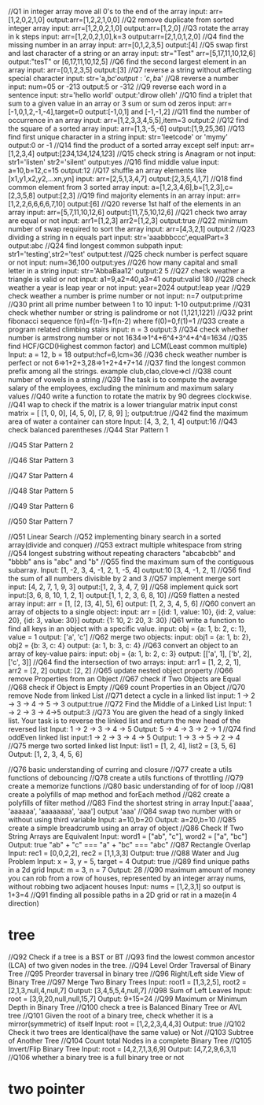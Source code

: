 //Q1 in integer array move all 0's to the end of the array
input: arr=[1,2,0,2,1,0]
output:arr=[1,2,2,1,0,0]
//Q2 remove duplicate from sorted integer array
input: arr=[1,2,0,2,1,0]
output:arr=[1,2,0]
//Q3 rotate the array in k steps
input: arr=[1,2,0,2,1,0],k=3
output:arr=[2,1,0,1,2,0]
//Q4 find the missing number in an array
input: arr=[0,1,2,3,5]
output:[4]
//Q5 swap first and last character of a string or an array
input: str="Test" arr=[5,17,11,10,12,6]
output:"tesT" or [6,17,11,10,12,5]
//Q6 find the second largest element in an array
input: arr=[0,1,2,3,5]
output:[3]
//Q7 reverse a string without affecting special character
input: str='a,b$c'
output:'c,b$a'
//Q8 reverse a number
input: num=05 or -213
output:5 or -312
//Q9 reverse each word in a sentence
input: str='hello world'
output:'dlrow olleh'
//Q10 find a triplet that sum to a given value in an array or 3 sum or sum od zeros
input: arr=[-1,0,1,2,-1,-4],target=0
output:[-1,0,1] and [-1,-1,2]
//Q11 find the number of occurrence in an array
input: arr=[1,2,3,3,4,5,5],item=3
output:2
//Q12 find the square of a sorted array
input: arr=[1,3,-5,-6]
output:[1,9,25,36]
//Q13 find first unique character in a string
input: str='leetcode' or 'mymy'
output:0 or -1
//Q14 find the product of a sorted array except self
input: arr=[1,2,3,4]
output:[2*3*4,1*3*4,1*2*4,1*2*3]
//Q15 check string is Anagram or not
input: str1='listen' str2='silent'
output:yes
//Q16 find middle value
input: a=10,b=12,c=15
output:12
//Q17 shuffle an array elements like [x1,y1,x2,y2,...xn,yn]
input: arr=[2,5,1,3,4,7]
output:[2,3,5,4,1,7]
//Q18 find common element from 3 sorted array
input: a=[1,2,3,4,6],b=[1,2,3],c=[2,3,5,8]
output:[2,3]
//Q19 find majority elements in an array
input: arr=[1,2,2,6,6,6,6,7,10]
output:[6]
//Q20 reverse 1st half of the elements in an array
input: arr=[5,7,11,10,12,6]
output:[11,7,5,10,12,6]
//Q21 check two array are equal or not
input: arr1=[1,2,3] arr2=[1,2,3]
output:true
//Q22 minimum number of swap required to sort the array
input: arr=[4,3,2,1]
output:2
//Q23 dividing a string in n equals part
input: str='aaabbbccc',equalPart=3
output:abc
//Q24 find longest common subpath
input: str1='testing',str2='test'
output:test
//Q25 check number is perfect square or not
input: num=36,100
output:yes
//Q26 how many capital and small letter in a string
input: str='AbbaBaa12'
output:2 5
//Q27 check weather a triangle is valid or not
input: a1=9,a2=40,a3=41
output:valid 180
//Q28 check weather a year is leap year or not
input: year=2024
output:leap year
//Q29 check weather a number is prime number or not
input: n=7
output:prime
//Q30 print all prime number between 1 to 10
input: 1-10
output:prime
//Q31 check whether number or string is palindrome or not (1,121,1221)
//Q32 print fibonacci sequence f(n)=f(n-1)+f(n-2) where f(0)=0,f(1)=1
//Q33 create a program related climbing stairs
input: n = 3 output:3
//Q34 check whether number is armstrong number or not
1634=>1^4+6^4+3^4+4^4=1634
//Q35 find HCF/GCD(Highest common factor) and LCM(Least common multiple)
Input: a = 12, b = 18 output:hcf=6,lcm=36
//Q36 check weather number is perfect or not
6=>1+2+3,28=>1+2+4+7+14
//Q37 find the longest common prefix among all the strings.
example club,clao,clove=>cl
//Q38 count number of vowels in a string
//Q39 The task is to compute the average salary of the employees, excluding the minimum and maximum salary values
//Q40 write a function to rotate the matrix by 90 degrees clockwise.
//Q41 wap to check if the matrix is a lower triangular matrix
input const matrix = [
[1, 0, 0],
[4, 5, 0],
[7, 8, 9]
];
output:true
//Q42 find the maximum area of water a container can store
Input: [4, 3, 2, 1, 4]
output:16
//Q43 check balanced parentheses
//Q44 Star Pattern 1

<!-- *
     ***
     ***** -->

//Q45 Star Pattern 2

<!-- *****
     *   *
     *   *
     *   *
     ***** -->

//Q46 Star Pattern 3

<!-- 4
     43
     432
     4321 -->

//Q47 Star Pattern 4

<!-- 1
    123
   12345 -->

//Q48 Star Pattern 5

<!-- *****
      ***
       * -->

//Q49 Star Pattern 6

<!--   *
      **
     ***
      **
       *-->

//Q50 Star Pattern 7

<!-- 1   1
     12 22
     12333 -->

//Q51 Linear Search
//Q52 implementing binary search in a sorted array(divide and conquer)
//Q53 extract multiple whitespace from string
//Q54 longest substring without repeating characters
"abcabcbb" and "bbbb" ans is "abc" and "b"
//Q55 find the maximum sum of the contiguous subarray.
Input: [1, -2, 3, 4, -1, 2, 1, -5, 4]
output:10 [3, 4, -1, 2, 1]
//Q56 find the sum of all numbers divisible by 2 and 3
//Q57 implement merge sort
input: [4, 2, 7, 1, 9, 3] output:[1, 2, 3, 4, 7, 9]
//Q58 implement quick sort
input:[3, 6, 8, 10, 1, 2, 1] output:[1, 1, 2, 3, 6, 8, 10]
//Q59 flatten a nested array
input: arr = [1, [2, [3, 4], 5], 6] output: [1, 2, 3, 4, 5, 6]
//Q60 convert an array of objects to a single object:
input: arr = [{id: 1, value: 10}, {id: 2, value: 20}, {id: 3, value: 30}]
output: {1: 10, 2: 20, 3: 30}
/Q61 write a function to find all keys in an object with a specific value.
input: obj = {a: 1, b: 2, c: 1}, value = 1
output: ['a', 'c']
//Q62 merge two objects:
input: obj1 = {a: 1, b: 2}, obj2 = {b: 3, c: 4}
output: {a: 1, b: 3, c: 4}
//Q63 convert an object to an array of key-value pairs:
input: obj = {a: 1, b: 2, c: 3} output: [['a', 1], ['b', 2], ['c', 3]]
//Q64 find the intersection of two arrays:
input: arr1 = [1, 2, 2, 1], arr2 = [2, 2] output: [2, 2]
//Q65 update nested object property
//Q66 remove Properties from an Object
//Q67 check if Two Objects are Equal
//Q68 check if Object is Empty
//Q69 count Properties in an Object
//Q70 remove Node from linked List
//Q71 detect a cycle in a linked list
input: 1 -> 2 -> 3 -> 4 -> 5 -> 3
output:true
//Q72 Find the Middle of a Linked List
Input: 1 -> 2 -> 3 -> 4->5
output:3
//Q73 You are given the head of a singly linked list. Your task is to reverse the linked list and return the new head of the reversed list
Input: 1 -> 2 -> 3 -> 4 -> 5
Output: 5 -> 4 -> 3 -> 2 -> 1
//Q74 find oddEven linked list
input:1 -> 2 -> 3 -> 4 -> 5
Output: 1 -> 3 -> 5 -> 2 -> 4
//Q75 merge two sorted linked list
Input: list1 = [1, 2, 4], list2 = [3, 5, 6]
Output: [1, 2, 3, 4, 5, 6]

//Q76 basic understanding of curring and closure
//Q77 create a utils functions of debouncing
//Q78 create a utils functions of throttling
//Q79 create a memorize functions
//Q80 basic understanding of for of loop
//Q81 create a polyfills of map method and forEach method
//Q82 create a polyfills of filter method
//Q83 Find the shortest string in array
Input:['aaaa', 'aaaaaa', 'aaaaaaaa', 'aaa'] output 'aaa'
//Q84 swap two number with or without using third variable
Input: a=10,b=20 Output: a=20,b=10
//Q85 create a simple breadcrumb using an array of object
//Q86 Check If Two String Arrays are Equivalent Input: word1 = ["ab", "c"], word2 = ["a", "bc"] Output: true "ab" + "c" === "a" + "bc" === "abc"
//Q87 Rectangle Overlap
Input: rec1 = [0,0,2,2], rec2 = [1,1,3,3] Output: true
//Q88 Water and Jug Problem
Input: x = 3, y = 5, target = 4 Output: true
//Q89 find unique paths in a 2d grid
Input: m = 3, n = 7 Output: 28
//Q90 maximum amount of money you can rob from a row of houses, represented by an integer array nums, without robbing two adjacent houses
Input: nums = [1,2,3,1] so output is 1+3=4
//Q91 finding all possible paths in a 2D grid or rat in a maze(in 4 direction)

# tree

//Q92 Check if a tree is a BST or BT
//Q93 find the lowest common ancestor (LCA) of two given nodes in the tree.
//Q94 Level Order Traversal of Binary Tree
//Q95 Preorder traversal in binary tree
//Q96 Right/Left side View of Binary Tree
//Q97 Merge Two Binary Trees
Input: root1 = [1,3,2,5], root2 = [2,1,3,null,4,null,7]
Output: [3,4,5,5,4,null,7]
//Q98 Sum of Left Leaves
Input: root = [3,9,20,null,null,15,7]
Output: 9+15=24
//Q99 Maximum or Minimum Depth in Binary Tree
//Q100 check a tree is Balanced Binary Tree or AVL tree
//Q101 Given the root of a binary tree, check whether it is a mirror(symmetric) of itself
Input: root = [1,2,2,3,4,4,3] Output: true
//Q102 Check it two trees are Identical(have the same value) or Not
//Q103 Subtree of Another Tree
//Q104 Count total Nodes in a complete Binary Tree
//Q105 Invert/Flip Binary Tree
Input: root = [4,2,7,1,3,6,9]
Output: [4,7,2,9,6,3,1]
//Q106 whether a binary tree is a full binary tree or not

# two pointer
